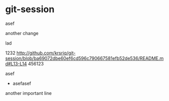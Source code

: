 # git-session

asef 

another change

lad

1232
http://github.com/krsriq/git-session/blob/ba69072dbe60ef6cd596c790667581efb52de536/README.md#L13-L14
456123

asef
- asefasef

another important line